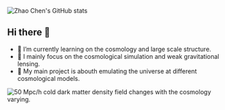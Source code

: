 ![Zhao Chen's GitHub stats](https://github-readme-stats.vercel.app/api?username=czymh&show_icons=true&icon_color=805AD5&text_color=718096&bg_color=ffffff&hide_title=true)
## Hi there 👋
- 🔭 I’m currently learning on the cosmology and large scale structure.
- 🌱 I mainly focus on the cosmological simulation and weak gravitational lensing.
- 💬 My main project is abouth emulating the universe at different cosmological models.

![50 Mpc/h cold dark matter density field changes with the cosmology varying. ](./field50Mpc_over_h_arrayplots.png)


<!--
**czymh/czymh** is a ✨ _special_ ✨ repository because its `README.md` (this file) appears on your GitHub profile.

Here are some ideas to get you started:

- 🔭 I’m currently working on ...
- 🌱 I’m currently learning ...
- 👯 I’m looking to collaborate on ...
- 🤔 I’m looking for help with ...
- 💬 Ask me about ...
- 📫 How to reach me: ...
- 😄 Pronouns: ...
- ⚡ Fun fact: ...
-->
